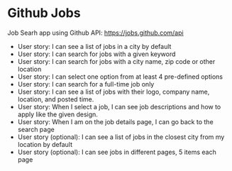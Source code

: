 # Github Jobs

Job Searh app using Github API: https://jobs.github.com/api

- User story: I can see a list of jobs in a city by default
- User story: I can search for jobs with a given keyword
- User story: I can search for jobs with a city name, zip code or other location
- User story: I can select one option from at least 4 pre-defined options
- User story: I can search for a full-time job only
- User story: I can see a list of jobs with their logo, company name, location, and posted time.
- User story: When I select a job, I can see job descriptions and how to apply like the given design.
- User story: When I am on the job details page, I can go back to the search page
- User story (optional): I can see a list of jobs in the closest city from my location by default
- User story (optional): I can see jobs in different pages, 5 items each page
